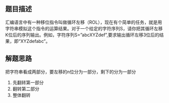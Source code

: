 ## 题目描述
汇编语言中有一种移位指令叫做循环左移（ROL），现在有个简单的任务，就是用字符串模拟这个指令的运算结果。对于一个给定的字符序列S，请你把其循环左移K位后的序列输出。例如，字符序列S=”abcXYZdef”,要求输出循环左移3位后的结果，即“XYZdefabc”。

## 解题思路
把字符串看成两部分，要左移的n位分为一部分，剩下的分为一部分
1. 先翻转第一部分
2. 翻转第二部分
3. 整体翻转
